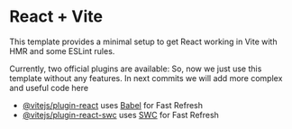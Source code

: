 # React + Vite

This template provides a minimal setup to get React working in Vite with HMR and some ESLint rules.

Currently, two official plugins are available:
So, now we just use this template without any features. In next commits we will add more complex and useful code here
- [@vitejs/plugin-react](https://github.com/vitejs/vite-plugin-react/blob/main/packages/plugin-react/README.md) uses [Babel](https://babeljs.io/) for Fast Refresh
- [@vitejs/plugin-react-swc](https://github.com/vitejs/vite-plugin-react-swc) uses [SWC](https://swc.rs/) for Fast Refresh
